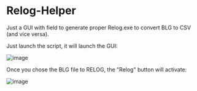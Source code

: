 # Relog-Helper
Just a GUI with field to generate proper Relog.exe to convert BLG to CSV (and vice versa).

Just launch the script, it will launch the GUI:

![image](https://user-images.githubusercontent.com/33433229/222812409-c716e289-69c0-4b13-ad11-7acbedca4763.png)

Once you chose the BLG file to RELOG, the "Relog" button will activate:

![image](https://user-images.githubusercontent.com/33433229/222814108-aa2786da-4476-455c-9693-34c1e426a498.png)

